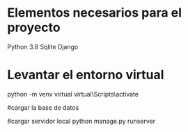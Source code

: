 # Elementos necesarios para el proyecto 
Python 3.8
Sqlite
Django

# Levantar el entorno virtual
python -m venv virtual
virtual\Scripts\activate

#cargar  la base de datos

#cargar servidor local
python manage.py runserver